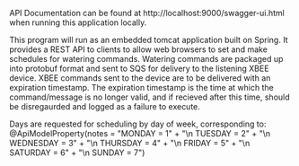 
API Documentation can be found at 
http://localhost:9000/swagger-ui.html when running this application locally.


This program will run as an embedded tomcat application built on Spring.  It provides a REST API to clients 
to allow web browsers to set and make schedules for watering commands.  Watering commands are packaged up into
protobuf format and sent to SQS for delivery to the listening XBEE device.  XBEE commands sent to the device are
to be delivered with an expiration timestamp.  The expiration timestamp is the time at which the command/message 
is no longer valid, and if recieved after this time, should be disregaurded and logged as a failure to execute.
 
 
 Days are requested for scheduling by day of week, corresponding to:
 @ApiModelProperty(notes = "MONDAY = 1" +
             "\n TUESDAY = 2" +
             "\n WEDNESDAY = 3" +
             "\n THURSDAY = 4" +
             "\n FRIDAY = 5" +
             "\n SATURDAY = 6" +
             "\n SUNDAY = 7")